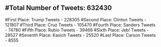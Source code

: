 #Total Number of Tweets: 632430 
---
#First Place: Trump Tweets - 228305
#Second Place: Clinton Tweets - 121807
#Third Place: Cruz Tweets - 105470
#Fourth Place: Sanders Tweets - 74780
#Fifth Place: Rubio Tweets - 39466
#Sixth Place: Jeb! Tweets - 28527
#Seventh Place: Kasich Tweets - 25520
#Last Place: Carson Tweets - 8555
